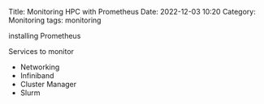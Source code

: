 Title: Monitoring HPC with Prometheus
Date: 2022-12-03 10:20
Category: Monitoring
tags: monitoring

installing Prometheus

Services to monitor

* Networking
* Infiniband
* Cluster Manager
* Slurm 
